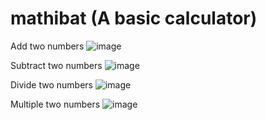 # mathibat (A basic calculator)


Add two numbers
![image](https://user-images.githubusercontent.com/61951522/123875549-ce23a700-d931-11eb-9ac3-2caaedf079d0.png)

Subtract two numbers
![image](https://user-images.githubusercontent.com/61951522/123875640-f3b0b080-d931-11eb-8b95-8ff6dfbb160c.png)

Divide two numbers
![image](https://user-images.githubusercontent.com/61951522/123875681-04612680-d932-11eb-9a3a-cf359392c335.png)

Multiple two numbers
![image](https://user-images.githubusercontent.com/61951522/123875719-1347d900-d932-11eb-8d31-3a04bd29bb78.png)
